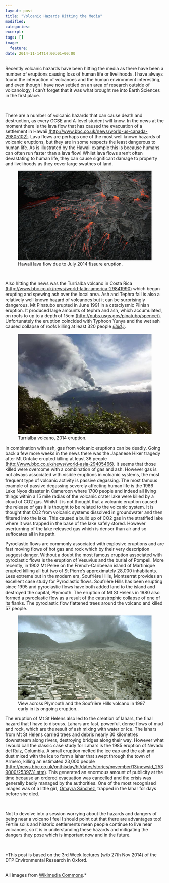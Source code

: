 ```yaml
---
layout: post
title: "Volcanic Hazards Hitting the Media"
modified:
categories: 
excerpt:
tags: []
image:
  feature:
date: 2014-11-14T14:00:01+00:00
---
```

Recently volcanic hazards have been hitting the media as there have been a number of eruptions causing loss of human life or livelihoods. I have always found the interaction of volcanoes and the human environment interesting, and even though I have now settled on an area of research outside of volcanology, I can’t forget that it was what brought me into Earth Sciences in the first place.

<br/>


There are a number of volcanic hazards that can cause death and destruction, as every GCSE and A-level student will know. In the news at the moment there is the lava flow that has caused the evacuation of a settlement in Hawaii [(http://www.bbc.co.uk/news/world-us-canada-29805102)](http://www.bbc.co.uk/news/world-us-canada-29805102). Lava flows are perhaps one of the most well known hazards of volcanic eruptions, but they are in some respects the least dangerous to human life. As is illustrated by the Hawaii example this is because humans can often run faster than a lava flow! Whilst lava flows aren’t often devastating to human life, they can cause significant damage to property and livelihoods as they cover large swathes of land. 

<figure>
    <img src="/images/BlogWk3a.jpg">    	<figcaption>Hawaii lava flow due to July 2014 fissure eruption.</figcaption>
</figure>

<br/>

Also hitting the news was the Turrialba volcano in Costa Rica [(http://www.bbc.co.uk/news/world-latin-america-29841990)](http://www.bbc.co.uk/news/world-latin-america-29841990) which began erupting and spewing ash over the local area. Ash and Tephra fall is also a relatively well known hazard of volcanoes but it can be surprisingly dangerous.  Mt Pinatubo erupted in June 1991 in a cataclysmic Plinian eruption. It produced large amounts of tephra and ash, which accumulated, on roofs to up to a depth of 15cm [(http://pubs.usgs.gov/pinatubo/spence/)](http://pubs.usgs.gov/pinatubo/spence/). Unfortunately the eruption coincided with Typhoon Yunya and the wet ash caused collapse of roofs killing at least 320 people *[(ibid.)](http://pubs.usgs.gov/pinatubo/spence/)*.  


<figure>
    <img src="/images/BlogWk3b.jpg">    	<figcaption>Turrialba volcano, 2014 eruption.</figcaption>
</figure>


In combination with ash, gas from volcanic eruptions can be deadly. Going back a few more weeks in the news there was the Japanese Hiker tragedy after Mt Ontake erupted killing at least 36 people [(http://www.bbc.co.uk/news/world-asia-29405466)](http://www.bbc.co.uk/news/world-asia-29405466). It seems that those killed were overcome with a combination of gas and ash. However gas is not always associated with visible eruptions in volcanic systems, the most frequent type of volcanic activity is passive degassing. The most famous example of passive degassing severely affecting human life is the 1986 Lake Nyos disaster in Cameroon where 1700 people and indeed all living things within a 15 mile radias of the volcanic crater lake were killed by a cloud of CO2 gas.  Whilst it is not thought that a volcanic eruption caused the release of gas it is thought to be related to the volcanic system. It is thought that CO2 from volcanic systems dissolved in groundwater and then filtered into the lake. This caused a build up of CO2 gas in the stratified lake where it was trapped in the base of the lake safely stored. However overturning of the lake released gas which is denser than air and so suffocates all in its path. 

Pyroclastic flows are commonly associated with explosive eruptions and are fast moving flows of hot gas and rock which by their very description suggest danger. Without a doubt the most famous eruption associated with pyroclastic flows is the eruption of Vesuvius and the burial of Pompeii. More recently, in 1902 Mt Pelee on the French-Caribeean island of Martinique erupted killing all but two of St Pierre’s approximately 28,000 inhabitants. Less extreme but in the modern era, Soufrière Hills, Montserrat provides an excellent case study for Pyroclastic flows. Soufrière Hills has been erupting since 1995 and pyroclastic flows have both added land to the island and destroyed the capital, Plymouth. The eruption of Mt St Helens in 1980 also formed a pyroclastic flow as a result of the catastrophic collapse of one of its flanks. The pyroclastic flow flattened trees around the volcano and killed 57 people.


<figure>
    <img src="/images/BlogWk3c.jpg">    	<figcaption>View across Plymouth and the Soufrière Hills volcano in 1997 early in its ongoing eruption..</figcaption>
</figure>

The eruption of Mt St Helens also led to the creation of lahars, the final hazard that I have to discuss. Lahars are fast, powerful, dense flows of mud and rock, which are the result of ash mixing with water or ice.  The lahars from Mt St Helens carried trees and debris nearly 30 kilometres downstream along rivers, destroying bridges along their way. However what I would call the classic case study for Lahars is the 1985 eruption of Nevado del Ruiz, Columbia. A small eruption melted the ice cap and the ash and dust mixed with the ice to form a lahar that swept through the town of Armero, killing an estimated 23,000 people [(http://news.bbc.co.uk/onthisday/hi/dates/stories/november/13/newsid_2539000/2539731.stm)](http://news.bbc.co.uk/onthisday/hi/dates/stories/november/13/newsid_2539000/2539731.stm). This generated an enormous amount of publicity at the time because an ordered evacuation was cancelled and the crisis was generally badly managed by the authorities. One of the most recognised images was of a little girl, [Omayra Sánchez](http://en.wikipedia.org/wiki/Omayra_S%C3%A1nchez), trapped in the lahar for days before she died. 

<br/>

Not to devolve into a session worrying about the hazards and dangers of being near a volcano I feel I should point out that there are advantages too! Fertile soils and historic settlements mean people continue to live near volcanoes, so it is in understanding these hazards and mitigating the dangers they pose which is important now and in the future.

<br/> 

*This post is based on the 3rd Week lectures (w/b 27th Nov 2014) of the DTP Environmental Research in Oxford. 

<br/>All images from [Wikimedia Commons](commons.wikimedia.org/).*
